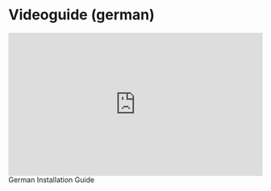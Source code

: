 # Videoguide (german)

<iframe style="width: 100%;aspect-ratio:16/9;" src="https://www.youtube.com/embed/Xop5QWiw_5I" frameborder="0" allowfullscreen></iframe>
<figcaption markdown>
German Installation Guide
</figcaption>
            

